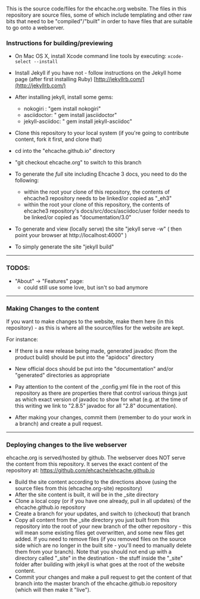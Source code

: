 
This is the source code/files for the ehcache.org website.  The files in this repository are source files, some of which include templating and other raw bits that need to be "compiled"/"built" in order to have files that are suitable to go onto a webserver.

### Instructions for building/previewing

* On Mac OS X, install Xcode command line tools by executing: `xcode-select --install`

* Install Jekyll if you have not - follow instructions on the Jekyll home page (after first installing Ruby)
[http://jekyllrb.com/](http://jekyllrb.com/)

* After installing jekyll, install some gems:
  * nokogiri : "gem install nokogiri"
  * asciidoctor: " gem install jasciidoctor"
  * jekyll-asciidoc: " gem install jekyll-asciidoc"

* Clone this repository to your local system (if you're going to contribute content, fork it first, and clone that)
* cd into the "ehcache.github.io" directory
* "git checkout ehcache.org" to switch to this branch


* To generate the *full* site including Ehcache 3 docs, you need to do the following:
  * within the root your clone of this repository, the contents of ehcache3 repository needs to be linked/or copied as "_eh3"
  * within the root your clone of this repository, the contents of ehcache3 repository's docs/src/docs/asciidoc/user folder needs to be linked/or copied as "documentation/3.0"

* To generate and view (locally serve) the site "jekyll serve -w"   ( then point your browser at http://localhost:4000" )
* To simply generate the site "jekyll build"  

---


### TODOS:

* "About" -> "Features" page:
  * could still use some love, but isn't so bad anymore

---

### Making Changes to the content

If you want to make changes to the website, make them here (in this repository) - as this is where all the source/files for the website are kept.

For instance:

* If there is a new release being made, generated javadoc (from the product build) should be put into the "apidocs" directory
* New official docs should be put into the "documentation" and/or "generated" directories as appropriate
* Pay attention to the content of the _config.yml file in the root of this repository as there are properties there that control various things just as which exact version of javadoc to show for what (e.g. at the time of this writing we link to "2.8.5" javadoc for all "2.8" documentation).


* After making your changes, commit them (remember to do your work in a branch) and create a pull request.

---

### Deploying changes to the live webserver

ehcache.org is served/hosted by github.   The webserver does NOT serve the content from this repository.  It serves the exact content of the repository at:  https://github.com/ehcache/ehcache.github.io

* Build the site content according to the directions above (using the source files from this (ehcache.org-site) repository)
* After the site content is built, it will be in the _site directory
* Clone a local copy (or if you have one already, pull in all updates) of the ehcache.github.io repository
* Create a branch for your updates, and switch to (checkout) that branch
* Copy all content from the _site directory you just built from this repository into the root of your new branch of the other repository - this will mean some existing files get overwritten, and some new files get added.  If you need to remove files (if you removed files on the source side which are no longer in the built site - you'll need to manually delete them from your branch).   Note that you should not end up with a directory called "_site" in the destination - the stuff inside the "_site" folder after building with jekyll is what goes at the root of the website content.
* Commit your changes and make a pull request to get the content of that branch into the master branch of the ehcache.github.io repository (which will then make it "live").


